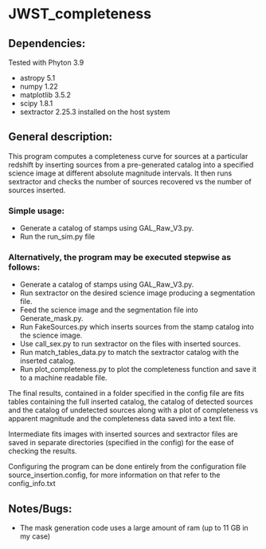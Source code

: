 # JWST_completeness
## Dependencies:
Tested with Phyton 3.9
- astropy 5.1
- numpy 1.22
- matplotlib 3.5.2
- scipy 1.8.1
- sextractor 2.25.3 installed on the host system

## General description:
This program computes a completeness curve for sources at a particular redshift by inserting sources from a pre-generated catalog
into a specified science image at different absolute magnitude intervals. It then runs sextractor and checks the number of sources recovered
vs the number of sources inserted.

### Simple usage:
- Generate a catalog of stamps using GAL_Raw_V3.py.
- Run the run_sim.py file

### Alternatively, the program may be executed stepwise as follows:
- Generate a catalog of stamps using GAL_Raw_V3.py.
- Run sextractor on the desired science image producing a segmentation file.
- Feed the science image and the segmentation file into Generate_mask.py.
- Run FakeSources.py which inserts sources from the stamp catalog into the science image.
- Use call_sex.py to run sextractor on the files with inserted sources.
- Run match_tables_data.py to match the sextractor catalog with the inserted catalog.
- Run plot_completeness.py to plot the completeness function and save it to a machine readable file.

The final results, contained in a folder specified in the config file are fits tables containing the full 
inserted catalog, the catalog of detected sources and the catalog of undetected sources
along with a plot of completeness vs apparent magnitude and the completeness data saved into a text file.

Intermediate fits images with inserted sources and sextractor files are saved in separate directories (specified in the config)
for the ease of checking the results.

Configuring the program can be done entirely from the configuration file source_insertion.config,
for more information on that refer to the config_info.txt

## Notes/Bugs:
- The mask generation code uses a large amount of ram (up to 11 GB in my case)
